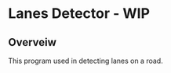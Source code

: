 Lanes Detector - WIP
=================

Overveiw
-----------------
This program used in detecting lanes on a road.